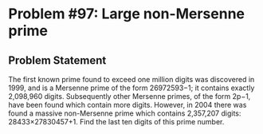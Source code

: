 # Problem #97: Large non-Mersenne prime 

## Problem Statement 

The first known prime found to exceed one million digits was discovered in 1999, and is a Mersenne prime of the form 26972593−1; it contains exactly 2,098,960 digits. Subsequently other Mersenne primes, of the form 2p−1, have been found which contain more digits.
However, in 2004 there was found a massive non-Mersenne prime which contains 2,357,207 digits: 28433×27830457+1.
Find the last ten digits of this prime number.
